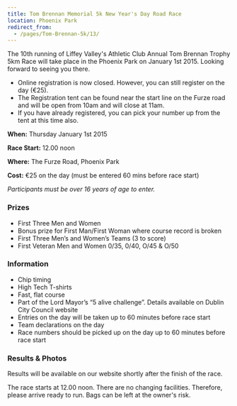 ```yaml
---
title: Tom Brennan Memorial 5k New Year's Day Road Race
location: Phoenix Park
redirect_from:
  - /pages/Tom-Brennan-5k/13/
---
```


The 10th running of Liffey Valley's Athletic Club Annual Tom Brennan Trophy 5km Race will take place in the Phoenix Park on January 1st 2015.
Looking forward to seeing you there.

- Online registration is now closed. However, you can still register on the day (€25).
- The Registration tent can be found near the start line on the Furze road and will be open from 10am and will close at 11am.
- If you have already registered, you can pick your number up from the tent at this time also.

**When:** Thursday January 1st 2015

**Race Start:** 12.00 noon

**Where:** The Furze Road, Phoenix Park 

**Cost:** €25 on the day (must be entered 60 mins before race start)

*Participants must be over 16 years of age to enter.*

### Prizes

- First Three Men and Women
- Bonus prize for First Man/First Woman where course record is broken 
- First Three Men’s and Women’s Teams (3 to score)
- First Veteran Men and Women 0/35, 0/40, O/45 & O/50

### Information

- Chip timing
- High Tech T-shirts
- Fast, flat course
- Part of the Lord Mayor’s “5 alive challenge”. Details available on  Dublin City Council website  
- Entries on the day will be taken up to 60 minutes before race start
- Team declarations on the day 
- Race numbers should be picked up on the day up to 60 minutes before race start

### Results & Photos
Results will be available on our website shortly after the finish of the race. 

The race starts at 12.00 noon. There are no changing facilities. Therefore, please arrive ready to run. Bags can be left at the owner's risk.
